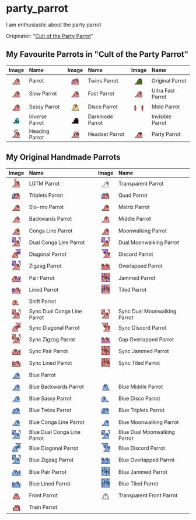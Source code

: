 # party_parrot
I am enthusiastic about the party parrot

Originator: "[Cult of the Party Parrot](https://cultofthepartyparrot.com/)"

## My Favourite Parrots in "Cult of the Party Parrot"

| Image | Name | Image | Name | Image | Name |
|:---:|:---|:---:|:---|:---:|:---|
| <img src="/cult_of_party_parrot/parrot.gif" width="24" height="24"> | Parrot | <img src="/cult_of_party_parrot/twinsparrot.gif" width="24" height="24"> | Twins Parrot | <img src="/cult_of_party_parrot/originalparrot.gif" width="24" height="24"> | Original Parrot |
| <img src="/cult_of_party_parrot/slowparrot.gif" width="24" height="24"> | Slow Parrot | <img src="/cult_of_party_parrot/fastparrot.gif" width="24" height="24"> | Fast Parrot | <img src="/cult_of_party_parrot/ultrafastparrot.gif" width="24" height="24"> | Ultra Fast Parrot |
| <img src="/cult_of_party_parrot/sassyparrot.gif" width="24" height="24"> | Sassy Parrot | <img src="/cult_of_party_parrot/discoparrot.gif" width="24" height="24"> | Disco Parrot | <img src="/cult_of_party_parrot/meldparrot.gif" width="24" height="24"> | Meld Parrot |
| <img src="/cult_of_party_parrot/inverseparrot.gif" width="24" height="24"> | Inverse Parrot | <img src="/cult_of_party_parrot/darkmodeparrot.gif" width="24" height="24"> | Darkmode Parrot | <img src="/cult_of_party_parrot/invisibleparrot.gif" width="24" height="24"> | Invisible Parrot |
| <img src="/cult_of_party_parrot/headingparrot.gif" width="24" height="24"> | Heading Parrot | <img src="/cult_of_party_parrot/headsetparrot.gif" width="24" height="24"> | Headset Parrot | <img src="/cult_of_party_parrot/partyparrot.gif" width="24" height="24"> | Party Parrot |

## My Original Handmade Parrots

| Image | Name | Image | Name |
|:---:|:---|:---:|:---|
| <img src="/original/lgtm_parrot.gif" width="24" height="24"> | LGTM Parrot | <img src="/original/transparentparrot.gif" width="24" height="24"> | Transparent Parrot |
| <img src="/original/tripletsparrot.gif" width="24" height="24"> | Triplets Parrot | <img src="/original/quadparrot.gif" width="24" height="24"> | Quad Parrot |
| <img src="/original/slomoparrot.gif" width="24" height="24"> | Slo-mo Parrot | <img src="/original/matrixparrot.gif" width="24" height="24"> | Matrix Parrot |
| <img src="/original/backwardsparrot.gif" width="24" height="24"> | Backwards Parrot | <img src="/original/middleparrot.gif" width="24" height="24"> | Middle Parrot |
| <img src="/original/congaparrot.gif" width="24" height="24"> | Conga Line Parrot | <img src="/original/moonwalkingparrot.gif" width="24" height="24"> | Moonwalking Parrot |
| <img src="/original/dual_congaparrot.gif" width="24" height="24"> | Dual Conga Line Parrot | <img src="/original/dual_moonwalkingparrot.gif" width="24" height="24"> | Dual Moonwalking Parrot |
| <img src="/original/diagonalparrot.gif" width="24" height="24"> | Diagonal Parrot | <img src="/original/discordparrot.gif" width="24" height="24"> | Discord Parrot |
| <img src="/original/zigzagparrot.gif" width="24" height="24"> | Zigzag Parrot | <img src="/original/overlappedparrot.gif" width="24" height="24"> | Overlapped Parrot |
| <img src="/original/pairparrot.gif" width="24" height="24"> | Pair Parrot | <img src="/original/jammedparrot.gif" width="24" height="24"> | Jammed Parrot |
| <img src="/original/linedparrot.gif" width="24" height="24"> | Lined Parrot | <img src="/original/tiledparrot.gif" width="24" height="24"> | Tiled Parrot |
| <img src="/original/shiftparrot.gif" width="24" height="24"> | Shift Parrot | | |
| <img src="/original/sync_dual_congaparrot.gif" width="24" height="24"> | Sync Dual Conga Line Parrot | <img src="/original/sync_dual_moonwalkingparrot.gif" width="24" height="24"> | Sync Dual Moonwalking Parrot |
| <img src="/original/sync_diagonalparrot.gif" width="24" height="24"> | Sync Diagonal Parrot | <img src="/original/sync_discordparrot.gif" width="24" height="24"> | Sync Discord Parrot |
| <img src="/original/sync_zigzagparrot.gif" width="24" height="24"> | Sync Zigzag Parrot | <img src="/original/gap_overlappedparrot.gif" width="24" height="24"> | Gap Overlapped Parrot |
| <img src="/original/sync_pairparrot.gif" width="24" height="24"> | Sync Pair Parrot | <img src="/original/sync_jammedparrot.gif" width="24" height="24"> | Sync Jammed Parrot |
| <img src="/original/sync_linedparrot.gif" width="24" height="24"> | Sync Lined Parrot | <img src="/original/sync_tiledparrot.gif" width="24" height="24"> | Sync Tiled Parrot |
| <img src="/original/blueparrot.gif" width="24" height="24"> | Blue Parrot | | |
| <img src="/original/blue_backwardsparrot.gif" width="24" height="24"> | Blue Backwards Parrot | <img src="/original/blue_middleparrot.gif" width="24" height="24"> | Blue Middle Parrot |
| <img src="/original/blue_sassyparrot.gif" width="24" height="24"> | Blue Sassy Parrot | <img src="/original/blue_discoparrot.gif" width="24" height="24"> | Blue Disco Parrot |
| <img src="/original/blue_twinsparrot.gif" width="24" height="24"> | Blue Twins Parrot | <img src="/original/blue_tripletsparrot.gif" width="24" height="24"> | Blue Triplets Parrot |
| <img src="/original/blue_congaparrot.gif" width="24" height="24"> | Blue Conga Line Parrot | <img src="/original/blue_moonwalkingparrot.gif" width="24" height="24"> | Blue Moonwalking Parrot |
| <img src="/original/blue_dual_congaparrot.gif" width="24" height="24"> | Blue Dual Conga Line Parrot | <img src="/original/blue_dual_moonwalkingparrot.gif" width="24" height="24"> | Blue Dual Moonwalking Parrot |
| <img src="/original/blue_diagonalparrot.gif" width="24" height="24"> | Blue Diagonal Parrot | <img src="/original/blue_discordparrot.gif" width="24" height="24"> | Blue Discord Parrot |
| <img src="/original/blue_zigzagparrot.gif" width="24" height="24"> | Blue Zigzag Parrot | <img src="/original/blue_overlappedparrot.gif" width="24" height="24"> | Blue Overlapped Parrot |
| <img src="/original/blue_pairparrot.gif" width="24" height="24"> | Blue Pair Parrot | <img src="/original/blue_jammedparrot.gif" width="24" height="24"> | Blue Jammed Parrot |
| <img src="/original/blue_linedparrot.gif" width="24" height="24"> | Blue Lined Parrot | <img src="/original/blue_tiledparrot.gif" width="24" height="24"> | Blue Tiled Parrot |
| <img src="/original/frontparrot.gif" width="24" height="24"> | Front Parrot | <img src="/original/transparent_frontparrot.gif" width="24" height="24"> | Transparent Front Parrot
| <img src="/original/trainparrot.gif" width="24" height="24"> | Train Parrot | | |
